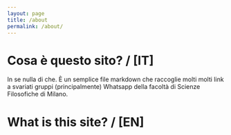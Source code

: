 ```yaml
---
layout: page
title: /about
permalink: /about/
---
```


# Cosa è questo sito? / [IT]

In se nulla di che. È un semplice file markdown che raccoglie molti molti link a svariati gruppi (principalmente) Whatsapp della facoltà di Scienze Filosofiche di Milano.

# What is this site? / [EN]

